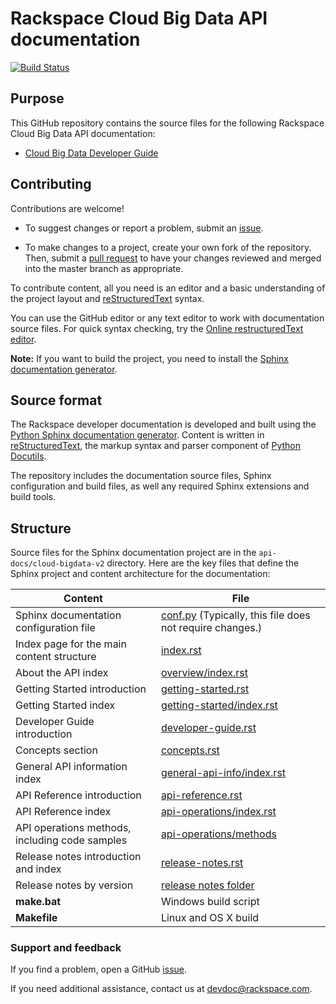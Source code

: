 # Rackspace Cloud Big Data API documentation

[![Build Status](https://travis-ci.org/rackerlabs/docs-cloud-big-data.svg?branch=master)](https://travis-ci.org/rackerlabs/docs-cloud-big-data)


## Purpose

This GitHub repository contains the source files for the following Rackspace Cloud Big Data API documentation:

* [Cloud Big Data Developer Guide](https://developer.rackspace.com/docs/cloud-big-data/v2/developer-guide/)

## Contributing

Contributions are welcome! 

* To suggest changes or report a problem, submit an [issue](https://github.com/rackerlabs/docs-cloud-big-data/issues). 

* To make changes to a project, create your own fork of the repository. Then, submit a [pull 
request](https://github.com/rackerlabs/docs-cloud-big-data/compare?expand=1) to have your changes reviewed 
and merged into the master branch as appropriate.

To contribute content, all you need is an editor and a 
basic understanding of the project layout and [reStructuredText](http://sphinx-doc.org/rest.html) syntax.

You can use the GitHub editor or any text editor to work with documentation source files. For quick syntax checking, try the 
[Online restructuredText editor](http://rst.ninjs.org/). 

**Note:** If you want to build the project, you need to install the [Sphinx documentation generator](http://www.sphinx-doc.org/en/stable/install.html). 

## Source format

The Rackspace developer documentation is developed and built using the [Python Sphinx documentation generator](http://sphinx-doc.org/). Content is 
written in [reStructuredText](http://sphinx-doc.org/rest.html), the markup syntax and parser component of 
[Python Docutils](http://docutils.sourceforge.net/index.html).

The repository includes the documentation source files, 
Sphinx configuration and build files, as well any required Sphinx 
extensions and build tools. 

## Structure

Source files for the Sphinx documentation project are in the ``api-docs/cloud-bigdata-v2`` directory. Here are the key files that define 
the Sphinx project and content architecture for the documentation: 

Content | File
--- | ---
|Sphinx documentation configuration file| [conf.py](https://github.com/rackerlabs/docs-cloud-big-data/blob/master/api-docs/cloud-bigdata-v2/conf.py) (Typically, this file does not require changes.)
|Index page for the main content structure| [index.rst](https://github.com/rackerlabs/docs-cloud-big-data/blob/master/api-docs/cloud-bigdata-v2/index.rst)
|About the API index| [overview/index.rst](https://github.com/rackerlabs/docs-cloud-big-data/blob/master/api-docs/cloud-bigdata-v2/overview/index.rst)
|Getting Started introduction| [getting-started.rst](https://github.com/rackerlabs/docs-cloud-big-data/blob/master/api-docs/cloud-bigdata-v2/getting-started.rst)
|Getting Started index|[getting-started/index.rst](https://github.com/rackerlabs/docs-cloud-big-data/blob/master/api-docs/cloud-bigdata-v2/getting-started/index.rst)
|Developer Guide introduction|[developer-guide.rst](https://github.com/rackerlabs/docs-cloud-big-data/blob/master/api-docs/cloud-bigdata-v2/developer-guide.rst)
|Concepts section| [concepts.rst](https://github.com/rackerlabs/docs-cloud-big-data/blob/master/api-docs/cloud-bigdata-v2/concepts.rst)
|General API information index|[general-api-info/index.rst](https://github.com/rackerlabs/docs-cloud-big-data/blob/master/api-docs/cloud-bigdata-v2/general-api-info/index.rst)
|API Reference introduction|[api-reference.rst](https://github.com/rackerlabs/docs-cloud-big-data/blob/master/api-docs/cloud-bigdata-v2/api-reference.rst)
|API Reference index|[api-operations/index.rst](https://github.com/rackerlabs/docs-cloud-big-data/blob/master/api-docs/cloud-bigdata-v2/api-operations/index.rst)
|API operations methods, including code samples|[api-operations/methods](https://github.com/rackerlabs/docs-cloud-big-data/tree/master/api-docs/cloud-bigdata-v2/api-operations/methods) 
|Release notes introduction and index|[release-notes.rst](https://github.com/rackerlabs/docs-cloud-big-data/blob/master/api-docs/cloud-bigdata-v2/release-notes.rst)
|Release notes by version|[release notes folder](https://github.com/rackerlabs/docs-cloud-big-data/tree/master/api-docs/cloud-bigdata-v2/release-notes)
|**make.bat**|Windows build script
|**Makefile**| Linux and OS X build

### Support and feedback

If you find a problem, open a GitHub [issue](https://github.com/rackerlabs/docs-cloud-big-data/issues).

If you need additional assistance, contact us at [devdoc@rackspace.com](mailto:devdoc@rackspace.com).
